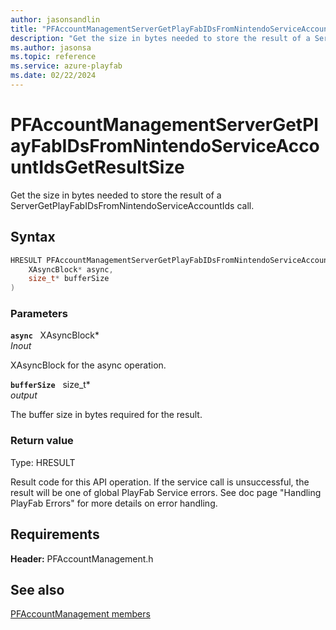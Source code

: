 ```yaml
---
author: jasonsandlin
title: "PFAccountManagementServerGetPlayFabIDsFromNintendoServiceAccountIdsGetResultSize"
description: "Get the size in bytes needed to store the result of a ServerGetPlayFabIDsFromNintendoServiceAccountIds call."
ms.author: jasonsa
ms.topic: reference
ms.service: azure-playfab
ms.date: 02/22/2024
---
```


# PFAccountManagementServerGetPlayFabIDsFromNintendoServiceAccountIdsGetResultSize  

Get the size in bytes needed to store the result of a ServerGetPlayFabIDsFromNintendoServiceAccountIds call.  

## Syntax  
  
```cpp
HRESULT PFAccountManagementServerGetPlayFabIDsFromNintendoServiceAccountIdsGetResultSize(  
    XAsyncBlock* async,  
    size_t* bufferSize  
)  
```  
  
### Parameters  
  
**`async`** &nbsp; XAsyncBlock*  
*_Inout_*  
  
XAsyncBlock for the async operation.  
  
**`bufferSize`** &nbsp; size_t*  
*output*  
  
The buffer size in bytes required for the result.  
  
  
### Return value
Type: HRESULT
  
Result code for this API operation. If the service call is unsuccessful, the result will be one of global PlayFab Service errors. See doc page "Handling PlayFab Errors" for more details on error handling.
  
  
## Requirements  
  
**Header:** PFAccountManagement.h
  
## See also  
[PFAccountManagement members](../pfaccountmanagement_members.md)  

  
  
